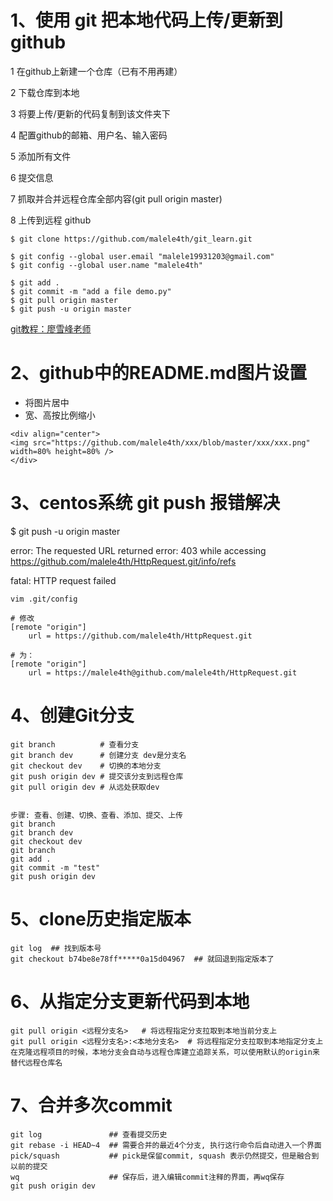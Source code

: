 # 1、使用 git 把本地代码上传/更新到 github

1 在github上新建一个仓库（已有不用再建）

2 下载仓库到本地

3 将要上传/更新的代码复制到该文件夹下

4 配置github的邮箱、用户名、输入密码

5 添加所有文件

6 提交信息

7 抓取并合并远程仓库全部内容(git pull origin master)

8 上传到远程 github

```
$ git clone https://github.com/malele4th/git_learn.git

$ git config --global user.email "malele19931203@gmail.com"
$ git config --global user.name "malele4th"

$ git add . 
$ git commit -m "add a file demo.py"
$ git pull origin master
$ git push -u origin master
```

[git教程：廖雪峰老师](https://www.liaoxuefeng.com/wiki/0013739516305929606dd18361248578c67b8067c8c017b000)

# 2、github中的README.md图片设置

* 将图片居中
* 宽、高按比例缩小

```
<div align="center">
<img src="https://github.com/malele4th/xxx/blob/master/xxx/xxx.png" width=80% height=80% />  
</div>
```

# 3、centos系统 git push 报错解决
$ git push -u origin master

error: The requested URL returned error: 403 while accessing https://github.com/malele4th/HttpRequest.git/info/refs

fatal: HTTP request failed

```
vim .git/config

# 修改
[remote "origin"]
	url = https://github.com/malele4th/HttpRequest.git

# 为：
[remote "origin"]
	url = https://malele4th@github.com/malele4th/HttpRequest.git
```
# 4、创建Git分支
```
git branch          # 查看分支
git branch dev      # 创建分支 dev是分支名
git checkout dev    # 切换的本地分支
git push origin dev # 提交该分支到远程仓库
git pull origin dev # 从远处获取dev


步骤: 查看、创建、切换、查看、添加、提交、上传
git branch
git branch dev
git checkout dev
git branch
git add .
git commit -m "test"
git push origin dev
```

# 5、clone历史指定版本
```
git log  ## 找到版本号
git checkout b74be8e78ff*****0a15d04967  ## 就回退到指定版本了
```

# 6、从指定分支更新代码到本地
```
git pull origin <远程分支名>   # 将远程指定分支拉取到本地当前分支上
git pull origin <远程分支名>:<本地分支名>  # 将远程指定分支拉取到本地指定分支上
在克隆远程项目的时候，本地分支会自动与远程仓库建立追踪关系，可以使用默认的origin来替代远程仓库名
```

# 7、合并多次commit
```
git log               ## 查看提交历史
git rebase -i HEAD~4  ## 需要合并的最近4个分支, 执行这行命令后自动进入一个界面
pick/squash           ## pick是保留commit, squash 表示仍然提交，但是融合到以前的提交
wq                    ## 保存后，进入编辑commit注释的界面，再wq保存
git push origin dev

```


